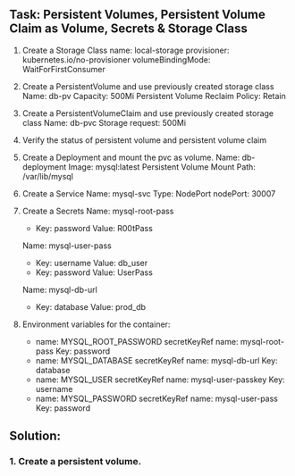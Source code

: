 ## Task: Persistent Volumes, Persistent Volume Claim as Volume, Secrets & Storage Class

1. Create a Storage Class
      name: local-storage
      provisioner: kubernetes.io/no-provisioner
      volumeBindingMode: WaitForFirstConsumer

3. Create a PersistentVolume and use previously created storage class
   Name: db-pv
   Capacity: 500Mi
   Persistent Volume Reclaim Policy: Retain

4. Create a PersistentVolumeClaim and use previously created storage class
    Name: db-pvc
    Storage request: 500Mi

5. Verify the status of persistent volume and persistent volume claim

6. Create a Deployment and mount the pvc as volume.
    Name: db-deployment
    Image: mysql:latest
    Persistent Volume Mount Path: /var/lib/mysql

7. Create a Service
    Name: mysql-svc
    Type: NodePort
    nodePort: 30007

8. Create a Secrets
    Name: mysql-root-pass
    * Key: password
      Value: R00tPass
    
    Name: mysql-user-pass
    * Key: username
      Value: db_user
    * Key: password
      Value: UserPass
    
    Name: mysql-db-url
    * Key: database
      Value: prod_db

9. Environment variables for the container:
    * name: MYSQL_ROOT_PASSWORD
      secretKeyRef name: mysql-root-pass
      Key: password
    * name: MYSQL_DATABASE
      secretKeyRef name: mysql-db-url
      Key: database
    * name: MYSQL_USER
      secretKeyRef name: mysql-user-passkey
      Key: username
    * name: MYSQL_PASSWORD
      secretKeyRef name: mysql-user-pass
      Key: password

## Solution:

### 1. Create a persistent volume.
    
    
